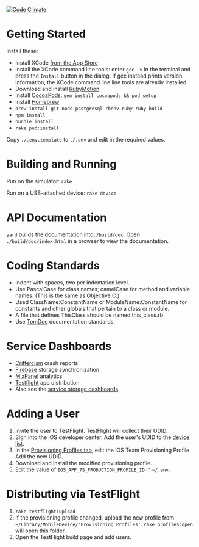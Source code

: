 [![Code Climate](https://codeclimate.com/repos/5290f2d67e00a43c5d053345/badges/923265ce69ba80f69de3/gpa.png)](https://codeclimate.com/repos/5290f2d67e00a43c5d053345/feed)

# Getting Started

Install these:

* Install XCode [from the App Store](https://itunes.apple.com/us/app/xcode/id497799835)
* Install the XCode command line tools: enter `gcc -v` in the terminal and press the `Install` button in the dialog. If gcc instead prints version information, the XCode command line line tools are already installed.
* Download and install [RubyMotion](http://www.rubymotion.com/developer-center/guides/getting-started/)
* Install [CocoaPods](http://cocoapods.org/): `gem install cocoapods && pod setup`
* Install [Homebrew](http://brew.sh)
* `brew install git node postgresql rbenv ruby ruby-build`
* `npm install`
* `bundle install`
* `rake pod:install`

Copy `./.env.template` to `./.env` and edit in the required values.


# Building and Running

Run on the simulator: `rake`

Run on a USB-attached device: `rake device`


# API Documentation

`yard` builds the documentation into`./build/doc`.
Open `./build/doc/index.html` in a browser to view the documentation.


# Coding Standards

* Indent with spaces, two per indentation level.
* Use PascalCase for class names; camelCase for method and variable names. (This is the same as Objective C.)
* Used ClassName:ConstantName or ModuleName:ConstantName for constants and other globals that pertain to a class or module.
* A file that defines ThisClass should be named this_class.rb.
* Use [TomDoc](http://tomdoc.org) documentation standards.


# Service Dashboards

* [Crittercism](https://app.crittercism.com/developers) crash reports
* [Firebase](https://sevensitters.firebaseio.com/) storage synchronization
* [MixPanel](https://mixpanel.com/report/316033/events/#events) analytics
* [Testflight](https://www.testflightapp.com/dashboard/) app distribution
* Also see the [service storage dashboards](http://github.com/osteele/sitters.server#service-dashboards).


# Adding a User
1. Invite the user to TestFlight. TestFlight will collect their UDID.
2. Sign into the iOS developer center. Add the user's UDID to the [device list](https://developer.apple.com/account/ios/device/deviceList.action).
3. In the [Provisioning Profiles tab](https://developer.apple.com/account/ios/profile/profileList.action), edit the iOS Team Provisioning Profile. Add the new UDID.
4. Download and install the modified provisioning profile.
5. Edit the value of `IOS_APP_7S_PRODUCTION_PROFILE_ID` in `~/.env`.


# Distributing via TestFlight
1. `rake testflight:upload`
2. If the provisioning profile changed, upload the new profile from `~/Library/MobileDevice/'Provisioning Profiles'`.
`rake profiles:open` will open this folder.
3. Open the TestFlight build page and add users.
